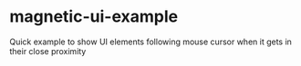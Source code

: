 # magnetic-ui-example
Quick example to show UI elements following mouse cursor when it gets in their close proximity
